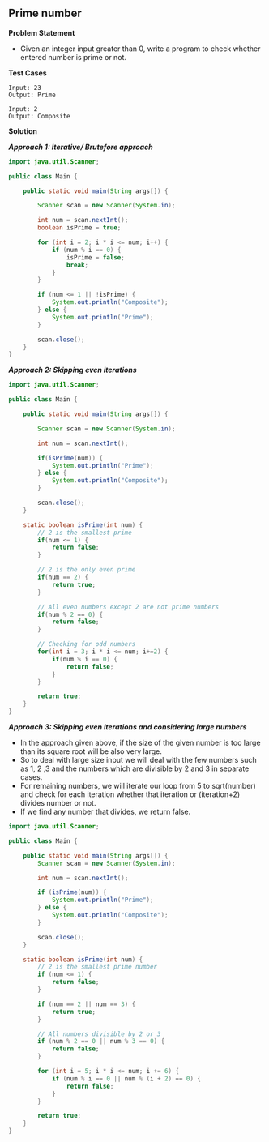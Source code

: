 ## Prime number

**Problem Statement**

- Given an integer input greater than 0, write a program to check whether entered number is prime or not.

**Test Cases**

```
Input: 23
Output: Prime

Input: 2
Output: Composite
```

**Solution**

_**Approach 1: Iterative/ Brutefore approach**_

```java
import java.util.Scanner;

public class Main {

	public static void main(String args[]) {

		Scanner scan = new Scanner(System.in);

		int num = scan.nextInt();
		boolean isPrime = true;

		for (int i = 2; i * i <= num; i++) {
			if (num % i == 0) {
				isPrime = false;
				break;
			}
		}

		if (num <= 1 || !isPrime) {
			System.out.println("Composite");
		} else {
			System.out.println("Prime");
		}

		scan.close();
	}
}
```

_**Approach 2: Skipping even iterations**_

```java
import java.util.Scanner;

public class Main {

	public static void main(String args[]) {

		Scanner scan = new Scanner(System.in);

		int num = scan.nextInt();

		if(isPrime(num)) {
			System.out.println("Prime");
		} else {
			System.out.println("Composite");
		}

		scan.close();
	}

	static boolean isPrime(int num) {
		// 2 is the smallest prime
		if(num <= 1) {
			return false;
		}

		// 2 is the only even prime
		if(num == 2) {
			return true;
		}

		// All even numbers except 2 are not prime numbers
		if(num % 2 == 0) {
			return false;
		}

		// Checking for odd numbers
		for(int i = 3; i * i <= num; i+=2) {
			if(num % i == 0) {
				return false;
			}
		}

		return true;
	}
}
```

_**Approach 3: Skipping even iterations and considering large numbers**_

- In the approach given above, if the size of the given number is too large than its square root will be also very large.
- So to deal with large size input we will deal with the few numbers such as 1, 2 ,3 and the numbers which are divisible by 2 and 3 in separate cases.
- For remaining numbers, we will iterate our loop from 5 to sqrt(number) and check for each iteration whether that iteration or (iteration+2) divides number or not.
- If we find any number that divides, we return false.

```java
import java.util.Scanner;

public class Main {

	public static void main(String args[]) {
		Scanner scan = new Scanner(System.in);

		int num = scan.nextInt();

		if (isPrime(num)) {
			System.out.println("Prime");
		} else {
			System.out.println("Composite");
		}

		scan.close();
	}

	static boolean isPrime(int num) {
		// 2 is the smallest prime number
		if (num <= 1) {
			return false;
		}

		if (num == 2 || num == 3) {
			return true;
		}

		// All numbers divisible by 2 or 3
		if (num % 2 == 0 || num % 3 == 0) {
			return false;
		}

		for (int i = 5; i * i <= num; i += 6) {
			if (num % i == 0 || num % (i + 2) == 0) {
				return false;
			}
		}

		return true;
	}
}
```
